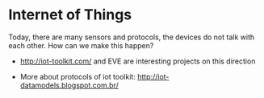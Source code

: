 Internet of Things
==================

Today, there are many sensors and protocols, the devices do not talk with each other. How can we make this happen?

- http://iot-toolkit.com/ and EVE are interesting projects on this direction

- More about protocols of iot toolkit: http://iot-datamodels.blogspot.com.br/